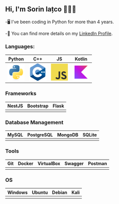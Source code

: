 ## Hi, I'm Sorin Iațco 👨🏻‍💻

-🖥️ I've been coding in Python for more than 4 years. 

-📰 You can find more details on my [LinkedIn Profile](https://www.linkedin.com/in/sorin-ia%C8%9Bco-0729a4251/).

### Languages:
| Python | C++ | JS | Kotlin |
|--------|-----|----|--------|
|  <img src="https://github.com/devicons/devicon/blob/master/icons/python/python-original.svg" title="Python"  alt="Python" width="55" height="55"/> |  <img src="https://github.com/devicons/devicon/blob/master/icons/cplusplus/cplusplus-original.svg" title="C"  alt="C" width="55" height="55"/> |  <img src="https://github.com/devicons/devicon/blob/master/icons/javascript/javascript-original.svg" title="JavaScript" alt="JavaScript" width="55" height="55"/> | <img src="https://github.com/devicons/devicon/blob/master/icons/kotlin/kotlin-original.svg" title="Kotlin" alt="Kotlin" width="55" height="55"/>|

### Frameworks
| NestJS | Bootstrap | Flask |
|--------|-----------|-------|
|  |

### Database Management
| MySQL | PostgreSQL | MongoDB | SQLite |
|-------|------------|---------|--------|
|  |

### Tools
| Git | Docker | VirtualBox | Swagger | Postman | 
|-----|--------|------------|---------|---------|
|  |

### OS
| Windows | Ubuntu | Debian | Kali |
|---------|--------|--------|------|
|  |
